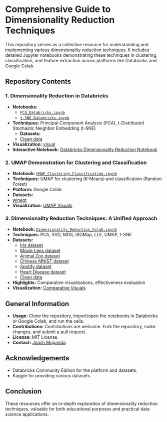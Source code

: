 # Comprehensive Guide to Dimensionality Reduction Techniques

This repository serves as a collective resource for understanding and implementing various dimensionality reduction techniques. It includes detailed Jupyter notebooks demonstrating these techniques in clustering, classification, and feature extraction across platforms like Databricks and Google Colab.

## Repository Contents

### 1. Dimensionality Reduction in Databricks
- **Notebooks:** 
  - [`PCA_Databricks.ipynb`](link-to-PCA-notebook)
  - [`t-SNE_Databricks.ipynb`](link-to-t-SNE-notebook)
- **Techniques:** Principal Component Analysis (PCA), t-Distributed Stochastic Neighbor Embedding (t-SNE)
  - **Datasets:**
  - [Clean data](https://www.kaggle.com/datasets/rizwan777/cleandata)
- **Visualization:** [visual](https://github.com/joash-muganda/SJSU-FA23-CMPE-255-Data-Mining/blob/main/Dimensionality_reduction_assignment/artifacts/t-SNE_databricks.png)
- **Interactive Notebook:** [Databricks Dimensionality Reduction Notebook](https://databricks-prod-cloudfront.cloud.databricks.com/public/4027ec902e239c93eaaa8714f173bcfc/4892408861297746/1055676025481244/6128243937076302/latest.html)

### 2. UMAP Demonstration for Clustering and Classification
- **Notebook:** [`UMAP_Clustering_Classification.ipynb`](link-to-UMAP-notebook)
- **Techniques:** UMAP for clustering (K-Means) and classification (Random Forest)
- **Platform:** Google Colab
-  **Datasets:**
-  [wineqt](https://www.kaggle.com/datasets/stephanierodriguezz/wineqt)
- **Visualization:** [UMAP Visuals](https://github.com/joash-muganda/SJSU-FA23-CMPE-255-Data-Mining/blob/main/Dimensionality_reduction_assignment/UMAP%20Screenshots.pdf)

### 3. Dimensionality Reduction Techniques: A Unified Approach
- **Notebook:** [`Dimensionality_Reduction_Colab.ipynb`](link-to-Unified-Approach-notebook)
- **Techniques:** PCA, SVD, MDS, ISOMap, LLE, UMAP, t-SNE
- **Datasets:** 
  - [Iris dataset](https://www.kaggle.com/datasets/himanshunakrani/iris-dataset)
  - [Movie Lens dataset](https://www.kaggle.com/datasets/shubhammehta21/movie-lens-small-latest-dataset)
  - [Animal Zoo dataset](https://www.kaggle.com/datasets/sweedendataset/dataset-classification-animal-zoo)
  - [Chinese MNIST dataset](https://www.kaggle.com/datasets/gpreda/chinese-mnist/discussion/244823)
  - [Spotify dataset](https://www.kaggle.com/datasets/geomack/spotifyclassification)
  - [Heart Disease dataset](https://www.kaggle.com/datasets/cherngs/heart-disease-cleveland-uci)
  - [Clean data](https://www.kaggle.com/datasets/rizwan777/cleandata)
- **Highlights:** Comparative visualizations, effectiveness evaluation
- **Visualization:** [Comparative Visuals](https://github.com/joash-muganda/SJSU-FA23-CMPE-255-Data-Mining/tree/main/Dimensionality_reduction_assignment/artifacts)

## General Information

- **Usage:** Clone the repository, import/open the notebooks in Databricks or Google Colab, and run the cells.
- **Contributions:** Contributions are welcome. Fork the repository, make changes, and submit a pull request.
- **License:** MIT License.
- **Contact:** [Joash Muganda](mailto:your.email@example.com).

## Acknowledgements

- Databricks Community Edition for the platform and datasets.
- Kaggle for providing various datasets.

## Conclusion

These resources offer an in-depth exploration of dimensionality reduction techniques, valuable for both educational purposes and practical data science applications.
